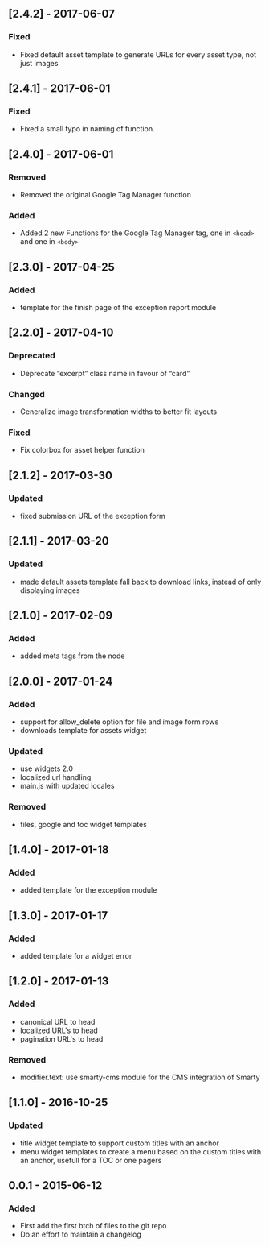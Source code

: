 
## [2.4.2] - 2017-06-07
### Fixed
- Fixed default asset template to generate URLs for every asset type, not just images

## [2.4.1] - 2017-06-01
### Fixed
- Fixed a small typo in naming of function.

## [2.4.0] - 2017-06-01
### Removed
- Removed the original Google Tag Manager function

### Added
- Added 2 new Functions for the Google Tag Manager tag, one in ```<head>``` and one in ```<body>```

## [2.3.0] - 2017-04-25
### Added
- template for the finish page of the exception report module

## [2.2.0] - 2017-04-10
### Deprecated
- Deprecate “excerpt” class name in favour of “card”

### Changed
- Generalize image transformation widths to better fit layouts

### Fixed
- Fix colorbox for asset helper function

## [2.1.2] - 2017-03-30
### Updated
- fixed submission URL of the exception form

## [2.1.1] - 2017-03-20
### Updated
- made default assets template fall back to download links, instead of only displaying images

## [2.1.0] - 2017-02-09
### Added
- added meta tags from the node

## [2.0.0] - 2017-01-24
### Added
- support for allow_delete option for file and image form rows
- downloads template for assets widget

### Updated
- use widgets 2.0
- localized url handling
- main.js with updated locales

### Removed
- files, google and toc widget templates

## [1.4.0] - 2017-01-18
### Added
- added template for the exception module

## [1.3.0] - 2017-01-17
### Added
- added template for a widget error

## [1.2.0] - 2017-01-13
### Added
- canonical URL to head
- localized URL's to head
- pagination URL's to head

### Removed
- modifier.text: use smarty-cms module for the CMS integration of Smarty

## [1.1.0] - 2016-10-25
### Updated
- title widget template to support custom titles with an anchor
- menu widget templates to create a menu based on the custom titles with an anchor, usefull for a TOC or one pagers

## 0.0.1 - 2015-06-12

### Added
- First add the first btch of files to the git repo
- Do an effort to maintain a changelog
